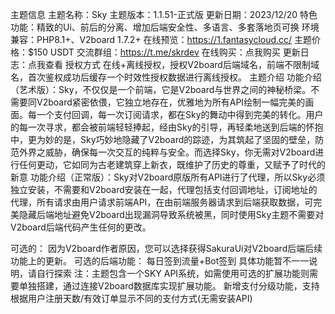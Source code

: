 主题信息
主题名称：Sky
主题版本：1.1.51-正式版
更新日期：2023/12/20
特色功能：精致的Ui、前后的分离、增加后端安全性、多语言、多套落地页可换
环境兼容：PHP8.1+、V2board 1.7.2+
在线预览：https://1.fantasycloud.cc/
主题价格：$150 USDT
交流群组：https://t.me/skrdev
在线购买：点我购买
更新日志：点我查看
授权方式
在线+离线授权，授权V2board后端域名，前端不限制域名，首次鉴权成功后缓存一个时效性授权数据进行离线授权。
主题介绍
功能介绍（艺术版）：Sky，不仅仅是一个前端，它是V2board与世界之间的神秘桥梁。不需要同V2board紧密依偎，它独立地存在，优雅地为所有API绘制一幅完美的画面。每一个支付回调，每一次订阅请求，都在Sky的舞动中得到完美的转化。用户的每一次寻求，都会被前端轻轻捧起，经由Sky的引导，再轻柔地送到后端的怀抱中，更为妙的是，Sky巧妙地隐藏了V2board的踪迹，为其筑起了坚固的壁垒，防范外界之威胁，确保每一次交互的纯粹与安全。而选择Sky，你无需对V2board进行任何更动，它如同为古老建筑穿上新衣，既维护了历史的尊重，又赋予了时代的新意
功能介绍（正常版）：Sky对V2board原版所有API进行了代理，所以Sky必须独立安装，不需要和V2board安装在一起，代理包括支付回调地址，订阅地址的代理，所有请求由用户请求前端API，在由前端服务器请求到后端获取数据，可完美隐藏后端地址避免V2board出现漏洞导致系统被黑，同时使用Sky主题不需要对V2board后端代码产生任何的更改。
 

可选的： 因为V2board作者原因，您可以选择获得SakuraUi对V2board后端后续功能上的更新。
可选的后端功能： 每日签到流量+Bot签到
具体功能暂不一一说明，请自行探索
注：主题包含一个SKY API系统，如需使用可选的扩展功能则需要单独搭建，通过连接V2board数据库实现扩展功能。
新增支付分级功能，支持根据用户注册天数/有效订单显示不同的支付方式(无需安装API)
